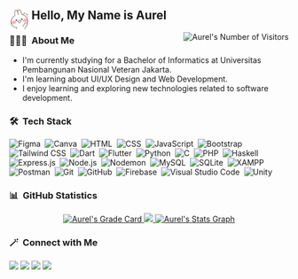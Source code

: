 <div>
  <img alt="Greetings" src="bunny-hello.gif" width="40" align="left"/>
  <h2>Hello, My Name is Aurel</h2>
</div>
<img alt="Aurel's Number of Visitors" src="https://komarev.com/ghpvc/?username=aurelizzety&color=67A4AC&label=Number+of+Visitors" align="right"/>

### 👩🏻‍💻 &nbsp;About Me

- I'm currently studying for a Bachelor of Informatics at Universitas Pembangunan Nasional Veteran Jakarta.
- I'm learning about UI/UX Design and Web Development.
- I enjoy learning and exploring new technologies related to software development.

### 🛠 &nbsp;Tech Stack

![Figma](https://img.shields.io/badge/Figma-05122A?style=flat&logo=figma&logoColor=13BDFE)&nbsp;
![Canva](https://img.shields.io/badge/Canva-05122A?style=flat&logo=canva&logoColor=00C4CC)&nbsp;
![HTML](https://img.shields.io/badge/HTML-05122A?style=flat&logo=HTML5&logoColor=E34F26)&nbsp;
![CSS](https://img.shields.io/badge/CSS-05122A?style=flat&logo=css3&logoColor=1572B6)&nbsp;
![JavaScript](https://img.shields.io/badge/JavaScript-05122A?style=flat&logo=javascript&logoColor=F7DF1E)&nbsp;
![Bootstrap](https://img.shields.io/badge/Bootstrap-05122A?style=flat&logo=bootstrap&logoColor=7952B3)&nbsp;
![Tailwind CSS](https://img.shields.io/badge/Tailwind%20CSS-05122A?style=flat&logo=tailwindcss&logoColor=06B6D4)&nbsp;
![Dart](https://img.shields.io/badge/Dart-05122A?style=flat&logo=dart&logoColor=2BB7F6)&nbsp;
![Flutter](https://img.shields.io/badge/Flutter-05122A?style=flat&logo=flutter&logoColor=5EC8F8)&nbsp;
![Python](https://img.shields.io/badge/Python-05122A?style=flat&logo=python&logoColor=326B9B)&nbsp;
![C](https://img.shields.io/badge/C-05122A?style=flat&logo=c&logoColor=5C6BBE)&nbsp;
![PHP](https://img.shields.io/badge/PHP-05122A?style=flat&logo=php&logoColor=777BB4)&nbsp;
![Haskell](https://img.shields.io/badge/Haskell-05122A?style=flat&logo=haskell&logoColor=5D4F85)&nbsp;
![Express.js](https://img.shields.io/badge/Express.js-05122A?style=flat&logo=express&logoColor=ffffff)&nbsp;
![Node.js](https://img.shields.io/badge/Node.js-05122A?style=flat&logo=nodedotjs&logoColor=339933)&nbsp;
![Nodemon](https://img.shields.io/badge/Nodemon-05122A?style=flat&logo=nodemon&logoColor=76D04B)&nbsp;
![MySQL](https://img.shields.io/badge/MySQL-05122A?style=flat&logo=mysql&logoColor=4479A1)&nbsp;
![SQLite](https://img.shields.io/badge/SQLite-05122A?style=flat&logo=sqlite&logoColor=5CAADC)&nbsp;
![XAMPP](https://img.shields.io/badge/XAMPP-05122A?style=flat&logo=xampp&logoColor=FB7A24)&nbsp;
![Postman](https://img.shields.io/badge/Postman-05122A?style=flat&logo=postman&logoColor=FF6C37)&nbsp;
![Git](https://img.shields.io/badge/Git-05122A?style=flat&logo=git&logoColor=F05032)&nbsp;
![GitHub](https://img.shields.io/badge/GitHub-05122A?style=flat&logo=github&logoColor=FFFFFF)&nbsp;
![Firebase](https://img.shields.io/badge/Firebase-05122A?style=flat&logo=firebase&logoColor=FFCA28)&nbsp;
![Visual Studio Code](https://img.shields.io/badge/Visual%20Studio%20Code-05122A?style=flat&logo=visual-studio-code&logoColor=007ACC)&nbsp;
![Unity](https://img.shields.io/badge/Unity-05122A?style=flat&logo=unity&logoColor=FFFFFF)&nbsp;


### 📊 &nbsp;GitHub Statistics

<p align="center">
  <a href="https://github.com/aurelizzety">
    <img height="180em" alt="Aurel's Grade Card" src="https://github-readme-stats.vercel.app/api?username=aurelizzety&show_icons=true&theme=nord"/>    
    <img height="180em" src="https://github-readme-stats.vercel.app/api/top-langs/?username=aurelizzety&layout=compact&langs_count=8&theme=nord"/>
    <img alt="Aurel's Stats Graph" src="http://github-profile-summary-cards.vercel.app/api/cards/profile-details?username=aurelizzety&theme=nord_dark" width="750"/>
  </a>
</p>

### 🪄 &nbsp;Connect with Me

<p align="left">
  <a href="https://linkedin.com/in/aurelizzety/"><img src="https://img.shields.io/badge/Aurel%20Izzety-0A66C2?style=flat&logo=linkedin&logoColor=white"/></a>
  <a href="mailto:aurelizzety@gmail.com"><img src="https://img.shields.io/badge/aurelizzety@gmail.com-B04759?style=flat&logo=gmail&logoColor=white"/></a>
  <a href="https://behance.net/relzzy"><img src="https://img.shields.io/badge/Aurel%20Izzety-1769FF?style=flat&logo=behance&logoColor=white"/></a>
  <a href="https://dribbble.com/relzzy"><img src="https://img.shields.io/badge/Aurel%20Izzety-EA4C89?style=flat&logo=dribbble&logoColor=white"/></a>
</p>
